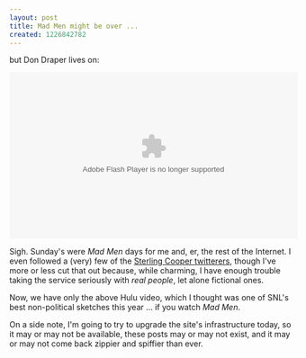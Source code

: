 ```yaml
---
layout: post
title: Mad Men might be over ...
created: 1226842782
---
```

but Don Draper lives on:

<object width="512" height="296" align="center"><param name="movie" value="http://www.hulu.com/embed/CO_4RpXQMlAfK7BmOTecSg"></param><embed src="http://www.hulu.com/embed/CO_4RpXQMlAfK7BmOTecSg" type="application/x-shockwave-flash"  width="512" height="296"></embed></object>


Sigh. Sunday's were <i>Mad Men</i> days for me and, er, the rest of the Internet. I even followed a (very) few of the <a href="http://wearesterlingcooper.com/">Sterling Cooper twitterers</a>, though I've more or less cut that out because, while charming, I have enough trouble taking the service seriously with <i>real people</i>, let alone fictional ones.

Now, we have only the above Hulu video, which I thought was one of SNL's best non-political sketches this year ... if you watch <i>Mad Men</i>.

On a side note, I'm going to try to upgrade the site's infrastructure today, so it may or may not be available, these posts may or may not exist, and it may or may not come back zippier and spiffier than ever.
